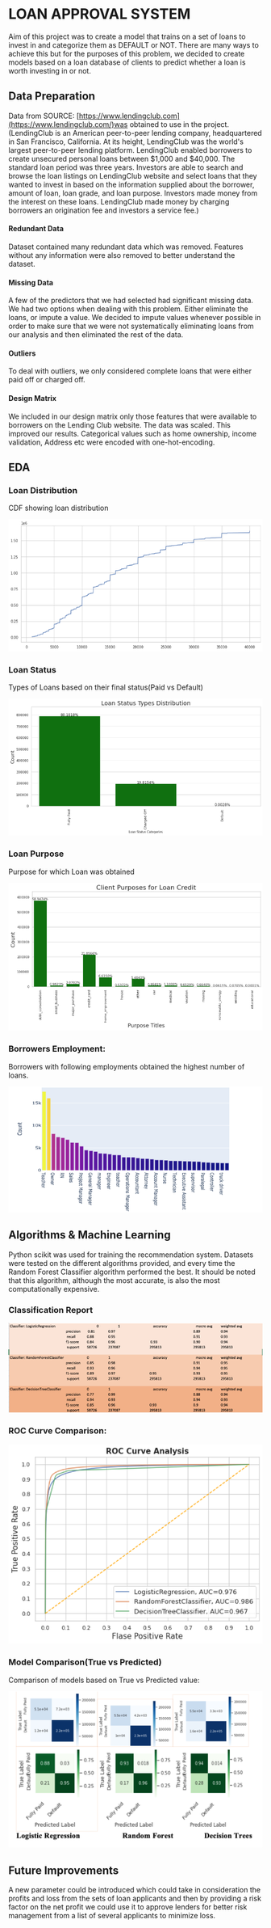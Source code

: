 # LOAN APPROVAL SYSTEM

Aim of this project was to create a model that trains on a set of loans to invest in and categorize them as DEFAULT or NOT. There are many ways to achieve this but for the purposes of this problem, we decided to create models based on a loan database of clients to predict whether a loan is worth investing in or not.

## Data Preparation

Data from SOURCE: [https://www.lendingclub.com](https://www.lendingclub.com/)was obtained to use in the project. (LendingClub is an American peer-to-peer lending company, headquartered in San Francisco, California. At its height, LendingClub was the world&#39;s largest peer-to-peer lending platform. LendingClub enabled borrowers to create unsecured personal loans between $1,000 and $40,000. The standard loan period was three years. Investors are able to search and browse the loan listings on LendingClub website and select loans that they wanted to invest in based on the information supplied about the borrower, amount of loan, loan grade, and loan purpose. Investors made money from the interest on these loans. LendingClub made money by charging borrowers an origination fee and investors a service fee.)

#### Redundant Data

Dataset contained many redundant data which was removed. Features without any information were also removed to better understand the dataset.

#### Missing Data

A few of the predictors that we had selected had significant missing data. We had two options when dealing with this problem. Either eliminate the loans, or impute a value. We decided to impute values whenever possible in order to make sure that we were not systematically eliminating loans from our analysis and then eliminated the rest of the data.

#### Outliers

To deal with outliers, we only considered complete loans that were either paid off or charged off.

#### Design Matrix

We included in our design matrix only those features that were available to borrowers on the Lending Club website. The data was scaled. This improved our results. Categorical values such as home ownership, income validation, Address etc were encoded with one-hot-encoding.

## EDA

### Loan Distribution

CDF showing loan distribution

![](https://github.com/errorcode007/Lending_Club_Capstone/blob/main/Picture1.png)


### Loan Status

Types of Loans based on their final status(Paid vs Default)

![](https://github.com/errorcode007/Lending_Club_Capstone/blob/main/Picture2.png)

###


### Loan Purpose

Purpose for which Loan was obtained

![](https://github.com/errorcode007/Lending_Club_Capstone/blob/main/Picture3.png)

### Borrowers Employment:

Borrowers with following employments obtained the highest number of loans.

![](https://github.com/errorcode007/Lending_Club_Capstone/blob/main/Picture4.png)

##


## **Algorithms &amp; Machine Learning**

Python scikit was used for training the recommendation system. Datasets were tested on the different algorithms provided, and every time the Random Forest Classifier algorithm performed the best. It should be noted that this algorithm, although the most accurate, is also the most computationally expensive.

### Classification Report

![](https://github.com/errorcode007/Lending_Club_Capstone/blob/main/Picture5.png)

### ROC Curve Comparison:

![](https://github.com/errorcode007/Lending_Club_Capstone/blob/main/Picture6.png)

### Model Comparison(True vs Predicted)

Comparison of models based on True vs Predicted value:

![](https://github.com/errorcode007/Lending_Club_Capstone/blob/main/Picture7.png)

## **Future Improvements**

A new parameter could be introduced which could take in consideration the profits and loss from the sets of loan applicants and then by providing a risk factor on the net profit we could use it to approve lenders for better risk management from a list of several applicants to minimize loss.

